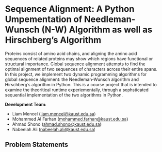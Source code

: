 # Sequence Alignment: A Python Umpementation of Needleman-Wunsch (N-W) Algorithm as well as Hirschberg’s Algorithm

Proteins consist of amino acid chains, and aligning the amino acid sequences of related proteins may show which regions have functional or structural importance. Global sequence alignment attempts to find the optimal alignment of two sequences of characters across their entire spans. In this project, we implement two dynamic programming algorithms for global sequence alignment: the Needleman-Wunsch algorithm and Hirschberg’s algorithm in Python. This is a course project that is intended to examine the theoritical runtime experiementally, through a sophsticated sequential implementation of the two algorithms in Python.

**Development Team:**
* Liam Mencel (liam.mencel@kaust.edu.sa)
* Mohammed Al Farhan (mohammed.farhan@kaust.edu.sa)
* Ahmad Shono (ahmad.shono@kaust.edu.sa)
* Nabeelah Ali (nabeelah.ali@kaust.edu.sa)

## Problem Statements
